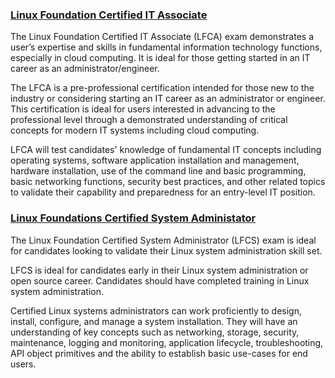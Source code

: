 ### [Linux Foundation Certified IT Associate](https://training.linuxfoundation.org/certification/certified-it-associate/)

The Linux Foundation Certified IT Associate (LFCA) exam demonstrates a user’s expertise and skills in fundamental information technology functions, especially in cloud computing. It is ideal for those getting started in an IT career as an administrator/engineer.

The LFCA is a pre-professional certification intended for those new to the industry or considering starting an IT career as an administrator or engineer. This certification is ideal for users interested in advancing to the professional level through a demonstrated understanding of critical concepts for modern IT systems including cloud computing.

LFCA will test candidates' knowledge of fundamental IT concepts including operating systems, software application installation and management, hardware installation, use of the command line and basic programming, basic networking functions, security best practices, and other related topics to validate their capability and preparedness for an entry-level IT position.


### [Linux Foundations Certified System Administator](https://training.linuxfoundation.org/certification/linux-foundation-certified-sysadmin-lfcs/)

The Linux Foundation Certified System Administrator (LFCS) exam is ideal for candidates looking to validate their Linux system administration skill set.

LFCS is ideal for candidates early in their Linux system administration or open source career. Candidates should have completed training in Linux system administration.

Certified Linux systems administrators can work proficiently to design, install, configure, and manage a system installation.
They will have an understanding of key concepts such as networking, storage, security, maintenance, logging and monitoring, application lifecycle, troubleshooting, API object primitives and the ability to establish basic use-cases for end users.

